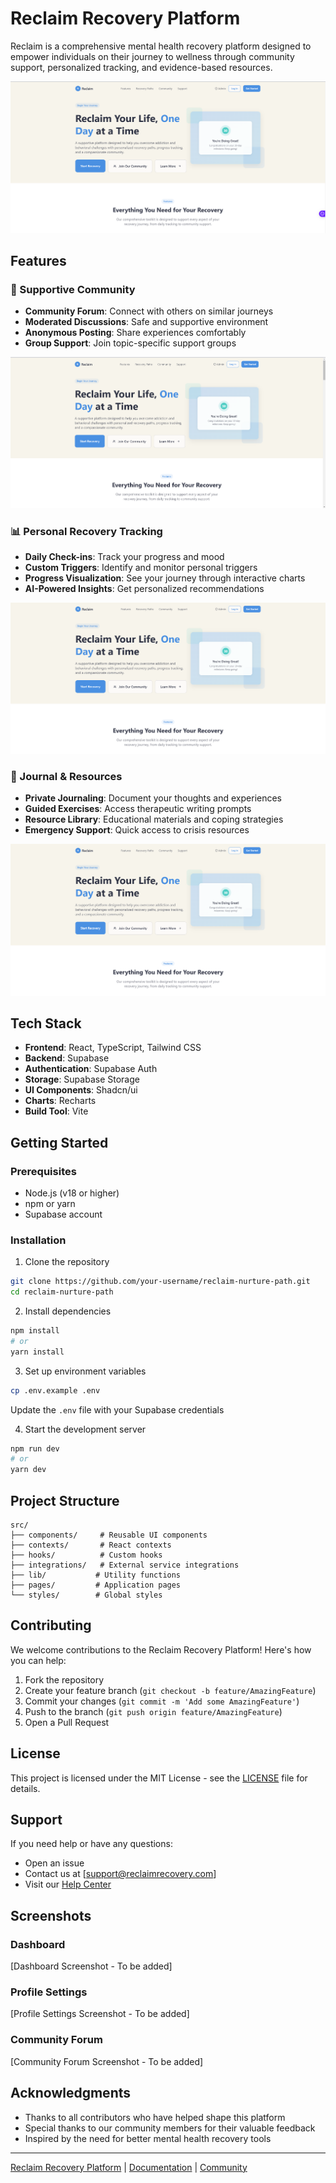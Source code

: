 # Reclaim Recovery Platform

Reclaim is a comprehensive mental health recovery platform designed to empower individuals on their journey to wellness through community support, personalized tracking, and evidence-based resources.

![Platform Overview](src/assets/1.png)

## Features

### 🤝 Supportive Community
- **Community Forum**: Connect with others on similar journeys
- **Moderated Discussions**: Safe and supportive environment
- **Anonymous Posting**: Share experiences comfortably
- **Group Support**: Join topic-specific support groups

![Community Features](src/assets/2.png)

### 📊 Personal Recovery Tracking
- **Daily Check-ins**: Track your progress and mood
- **Custom Triggers**: Identify and monitor personal triggers
- **Progress Visualization**: See your journey through interactive charts
- **AI-Powered Insights**: Get personalized recommendations

![Personal Tracking](src/assets/3.png)

### 📝 Journal & Resources
- **Private Journaling**: Document your thoughts and experiences
- **Guided Exercises**: Access therapeutic writing prompts
- **Resource Library**: Educational materials and coping strategies
- **Emergency Support**: Quick access to crisis resources

![Journal and Resources](src/assets/4.png)

## Tech Stack

- **Frontend**: React, TypeScript, Tailwind CSS
- **Backend**: Supabase
- **Authentication**: Supabase Auth
- **Storage**: Supabase Storage
- **UI Components**: Shadcn/ui
- **Charts**: Recharts
- **Build Tool**: Vite

## Getting Started

### Prerequisites

- Node.js (v18 or higher)
- npm or yarn
- Supabase account

### Installation

1. Clone the repository
```bash
git clone https://github.com/your-username/reclaim-nurture-path.git
cd reclaim-nurture-path
```

2. Install dependencies
```bash
npm install
# or
yarn install
```

3. Set up environment variables
```bash
cp .env.example .env
```
Update the `.env` file with your Supabase credentials

4. Start the development server
```bash
npm run dev
# or
yarn dev
```

## Project Structure

```
src/
├── components/     # Reusable UI components
├── contexts/       # React contexts
├── hooks/          # Custom hooks
├── integrations/   # External service integrations
├── lib/           # Utility functions
├── pages/         # Application pages
└── styles/        # Global styles
```

## Contributing

We welcome contributions to the Reclaim Recovery Platform! Here's how you can help:

1. Fork the repository
2. Create your feature branch (`git checkout -b feature/AmazingFeature`)
3. Commit your changes (`git commit -m 'Add some AmazingFeature'`)
4. Push to the branch (`git push origin feature/AmazingFeature`)
5. Open a Pull Request

## License

This project is licensed under the MIT License - see the [LICENSE](LICENSE) file for details.

## Support

If you need help or have any questions:

- Open an issue
- Contact us at [support@reclaimrecovery.com]
- Visit our [Help Center](https://reclaimrecovery.com/help)

## Screenshots

### Dashboard
[Dashboard Screenshot - To be added]

### Profile Settings
[Profile Settings Screenshot - To be added]

### Community Forum
[Community Forum Screenshot - To be added]

## Acknowledgments

- Thanks to all contributors who have helped shape this platform
- Special thanks to our community members for their valuable feedback
- Inspired by the need for better mental health recovery tools

---

[Reclaim Recovery Platform](https://reclaimrecovery.com) | [Documentation](https://docs.reclaimrecovery.com) | [Community](https://community.reclaimrecovery.com)
